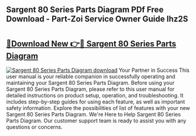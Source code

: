 ## Sargent 80 Series Parts Diagram PDf Free Download - Part-Zoi Service Owner Guide lhz2S

# <h2><a href="http://dfjcr1.blite.top/?on=Sargent+80+Series+Parts+Diagram">🔗Download New 👉🔴 Sargent 80 Series Parts Diagram</a></h2>

[![Sargent 80 Series Parts Diagram download](https://i.imgur.com/lujVjoI.png)](http://dfjcr1.blite.top/?on=Sargent+80+Series+Parts+Diagram)
Your Partner in Success This user manual is your reliable companion in successfully operating and maintaining your Sargent 80 Series Parts Diagram. Before using your Sargent 80 Series Parts Diagram, please refer to this user manual for detailed instructions on product setup, operation, and troubleshooting. It includes step-by-step guides for using each feature, as well as important safety information. Explore the possibilities of list of features with your new Sargent 80 Series Parts Diagram. We're Here to Help Sargent 80 Series Parts Diagram. Our customer support team is ready to assist you with any questions or concerns.
